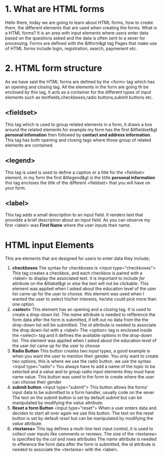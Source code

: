 # 1. What are HTML forms
Hello there, today we are going to learn about HTML forms, how to create them, the different elements that are used when creating the forms.
What is a HTML forms? It is an area with input elements where users enter data based on the questions asked and the data is often sent to a sever for processing.
Forms are defined with the &ltform&gt tag
Pages that make use of HTML forms include login, registration, search, paymenent etc.
# 2. HTML form structure
As we have said the HTML forms are defined by the &lt;form&gt; tag which has an opening and closing tag.
All the elements in the form are going th be enclosed by this tag, it acts as a container for the different types of input elements such as textfields,checkboxes,radio buttons,submit buttons etc.
## **&lt;fieldset&gt;** 
This tag which is used to group related elements in a form, it draws a box around the related elements for example my form has the first &ltfieldset&gt **personal infomation** then followed by **contact and address information**.
This tag has both opening and closing tags where those group of related elements are contained.
## **&lt;legend&gt;**
This tag is used is used to define a caption or a title for the &lt;fieldset&gt; element, in my form the first &ltlegend&gt is the tittle **personal information**
this tag encloses the title of the different &lt;fieldset&gt; that you will have on your form.
## **&lt;label&gt;**
This tag adds a small description to an input field. It renders text that providde a brief description about an input field.
As you can observe my first &lt;label&gt; was **First Name** where the user inputs their name. 
# HTML input Elements
This are elements  that are designed for users to enter data they include;
1. **checkboxes**
   The syntax for checkboxes is &lt;input type="checkboxes"&gt;
   This tag creates a checkbox, and each checkbox is paired with a &lt;label&gt; to display the associated text.
   it is important to include *for* attribute on the &ltlabel&gt or else the text will not be clickable.
   This element was applied when I asked about the education level of the user list came up for the user to choose.
   this element was used when I wanted the user to select his/her interests, he/she could pick more than one option.
3. **&lt;select&gt;**
   This element has an opening and a closing tag. It is used to create a drop-down list.
   The *name* attribute is needed to refference the form data after the form is submitted, if left out no data from the the drop-down list will be submitted.
   The *id* attribute is needed to associate the drop down-list with a &lt;label&gt;
   The *&lt;option&gt;* tag is enclosed inside the &lt;select&gt; tag and it defines the available options in the drop-down list.
   This element was applied when I asked about the education level of the user list came up for the user to choose 
5. **Radio Button**
   This button creates two input types, a good example is when you want the user to mention their gender. You only want to create two options, this is where we use the radio    button.
   we use the syntax &lt;input type="radio"&gt;
   You always have to add a name of the topic to be selected and a value and to group radio input elements they must have name value.
   This button was used in the form to create where the user can choose their gender
7. **submit button**
   &lt;input type="submit"&gt;
   This button  allows the forms' input data to be submitted  to a form handler, usually code on the sever
   The text on the submit button is set by default *submit* but can be manipulated by modifying the *value* attribute.
8. **Reset a form Button**
   &lt;input type="reset"&gt;
   When a user enters data and decides to start all over again we use this button.
   The text on the reset button is set by default *reset* but can be manipulated by modifying the *value* attribute.
9. **&lt;textarea&gt;**
   This tag defines a multi-line text input control, it is used to collect user inputs like comments or reviews.
   The sixe of the &lt;textarea&gt; is specified by the *col* and *rows* attributes
   The *name* attribute is needed to efference the form data after the form is submitted, the *id* attribute is needed to associate the &lt;textarea&gt; with the                &lt;label&gt;.
   






